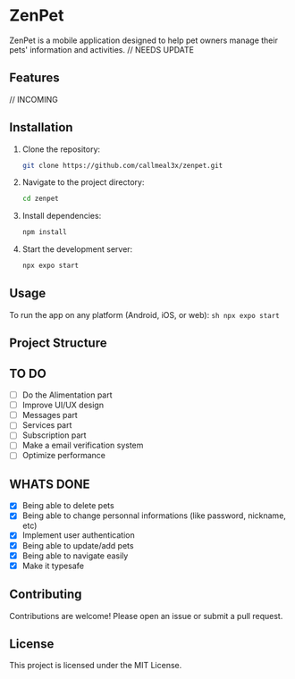 # ZenPet

ZenPet is a mobile application designed to help pet owners manage their pets' information and activities. // NEEDS UPDATE

## Features

// INCOMING

## Installation

1. Clone the repository:
   ```sh
   git clone https://github.com/callmeal3x/zenpet.git
   ```
2. Navigate to the project directory:
   ```sh
   cd zenpet
   ```
3. Install dependencies:
   ```sh
   npm install
   ```
4. Start the development server:
   ```sh
   npx expo start
   ```

## Usage

To run the app on any platform (Android, iOS, or web):
`sh
    npx expo start
    `

## Project Structure

## TO DO

- [ ] Do the Alimentation part
- [ ] Improve UI/UX design
- [ ] Messages part
- [ ] Services part
- [ ] Subscription part
- [ ] Make a email verification system
- [ ] Optimize performance

## WHATS DONE

- [x] Being able to delete pets
- [x] Being able to change personnal informations (like password, nickname, etc)
- [x] Implement user authentication
- [x] Being able to update/add pets
- [x] Being able to navigate easily
- [x] Make it typesafe

## Contributing

Contributions are welcome! Please open an issue or submit a pull request.

## License

This project is licensed under the MIT License.
